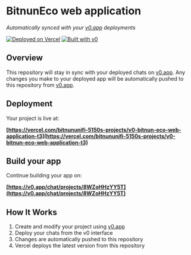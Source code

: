 # BitnunEco web application

*Automatically synced with your [v0.app](https://v0.app) deployments*

[![Deployed on Vercel](https://img.shields.io/badge/Deployed%20on-Vercel-black?style=for-the-badge&logo=vercel)](https://vercel.com/bitnununifi-5150s-projects/v0-bitnun-eco-web-application-t3)
[![Built with v0](https://img.shields.io/badge/Built%20with-v0.app-black?style=for-the-badge)](https://v0.app/chat/projects/8WZoHHzYY5T)

## Overview

This repository will stay in sync with your deployed chats on [v0.app](https://v0.app).
Any changes you make to your deployed app will be automatically pushed to this repository from [v0.app](https://v0.app).

## Deployment

Your project is live at:

**[https://vercel.com/bitnununifi-5150s-projects/v0-bitnun-eco-web-application-t3](https://vercel.com/bitnununifi-5150s-projects/v0-bitnun-eco-web-application-t3)**

## Build your app

Continue building your app on:

**[https://v0.app/chat/projects/8WZoHHzYY5T](https://v0.app/chat/projects/8WZoHHzYY5T)**

## How It Works

1. Create and modify your project using [v0.app](https://v0.app)
2. Deploy your chats from the v0 interface
3. Changes are automatically pushed to this repository
4. Vercel deploys the latest version from this repository
